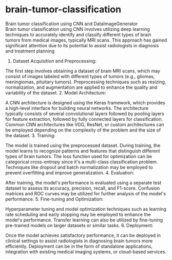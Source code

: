 # brain-tumor-classification
Brain tumor classification using CNN and DataImageGenerator  
Brain tumor classification using CNN involves utilizing deep learning techniques to accurately identify and classify different types of brain tumors from medical images, typically MRI scans. This approach has gained significant attention due to its potential to assist radiologists in diagnosis and treatment planning
1. Dataset Acquisition and Preprocessing:

The first step involves obtaining a dataset of brain MRI scans, which may consist of images labeled with different types of tumors (e.g., gliomas, meningiomas, pituitary tumors).
Preprocessing techniques such as resizing, normalization, and augmentation are applied to enhance the quality and variability of the dataset.
2. Model Architecture:

A CNN architecture is designed using the Keras framework, which provides a high-level interface for building neural networks.
The architecture typically consists of several convolutional layers followed by pooling layers for feature extraction, followed by fully connected layers for classification.
Common CNN architectures like VGG, ResNet, or custom architectures can be employed depending on the complexity of the problem and the size of the dataset.
3. Training:

The model is trained using the preprocessed dataset. During training, the model learns to recognize patterns and features that distinguish different types of brain tumors.
The loss function used for optimization can be categorical cross-entropy since it's a multi-class classification problem.
Techniques like dropout and batch normalization may be employed to prevent overfitting and improve generalization.
4. Evaluation:

After training, the model's performance is evaluated using a separate test dataset to assess its accuracy, precision, recall, and F1-score.
Confusion matrices and ROC curves may be utilized for further analysis of the model's performance.
5. Fine-tuning and Optimization:

Hyperparameter tuning and model optimization techniques such as learning rate scheduling and early stopping may be employed to enhance the model's performance.
Transfer learning can also be utilized by fine-tuning pre-trained models on larger datasets or similar tasks.
6. Deployment:

Once the model achieves satisfactory performance, it can be deployed in clinical settings to assist radiologists in diagnosing brain tumors more efficiently.
Deployment can be in the form of standalone applications, integration with existing medical imaging systems, or cloud-based services.
